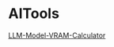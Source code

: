 # AITools


[LLM-Model-VRAM-Calculator](https://huggingface.co/spaces/NyxKrage/LLM-Model-VRAM-Calculator)

